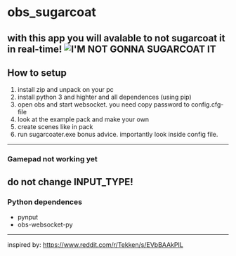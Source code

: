 # obs_sugarcoat
with this app you will avalable to not sugarcoat it in real-time!
![I'M NOT GONNA SUGARCOAT IT](https://external-content.duckduckgo.com/iu/?u=https%3A%2F%2Fi.kym-cdn.com%2Fentries%2Ficons%2Fmobile%2F000%2F041%2F917%2Fimnotgonnasugarcoatit1.jpg&f=1&nofb=1&ipt=ff30e151cc9e1e98c7a3f45d5a0d03a0d029c676840b290f0358f3b13826df4a)
---
## How to setup
1. install zip and unpack on your pc
2. install python 3 and highter and all dependences (using pip)
3. open obs and start websocket. you need copy password to config.cfg-file
4. look at the example pack and make your own
5. create scenes like in pack
6. run sugarcoater.exe
bonus advice. importantly look inside config file.
---
### Gamepad not working yet
do not change INPUT_TYPE! 
---
### Python dependences
- pynput
- obs-websocket-py
---
inspired by: https://www.reddit.com/r/Tekken/s/EVbBAAkPIL
